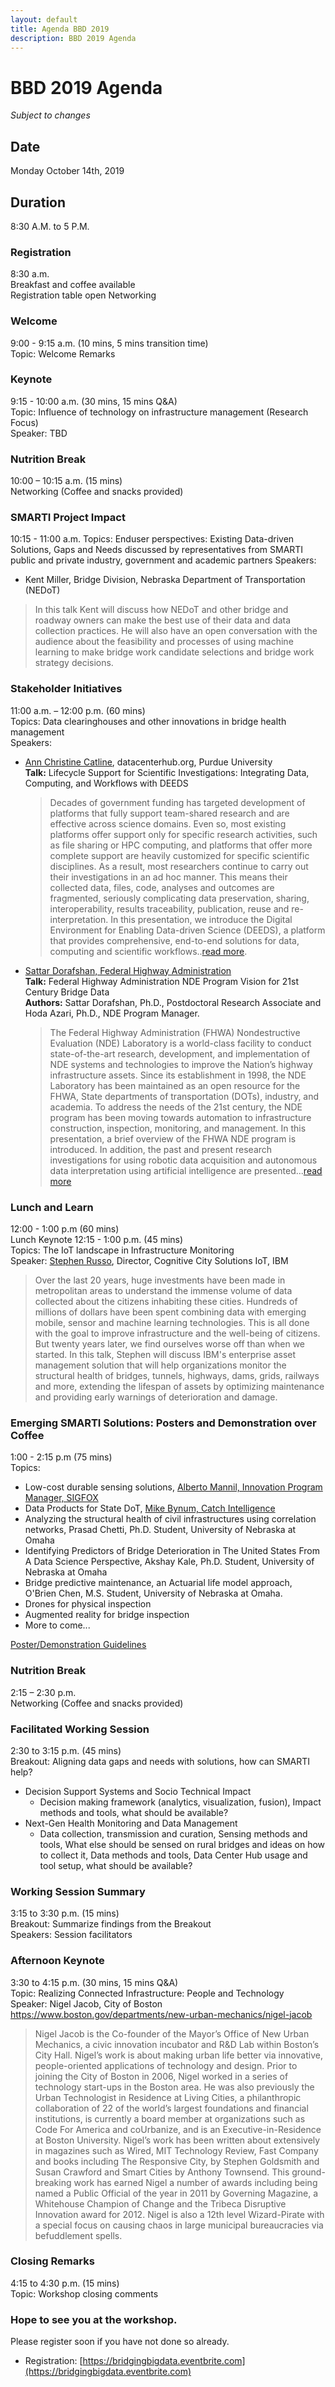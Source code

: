 ```yaml
---
layout: default
title: Agenda BBD 2019
description: BBD 2019 Agenda
---
```


# BBD 2019 Agenda
_Subject to changes_

## Date
Monday October 14th, 2019

## Duration  
8:30 A.M. to 5 P.M.  

### Registration
8:30 a.m.  
Breakfast and coffee available      
Registration table open
Networking  

### Welcome
9:00 - 9:15 a.m. (10 mins, 5 mins transition time)  
Topic: Welcome Remarks   

### Keynote
9:15 - 10:00 a.m. (30 mins, 15 mins Q&A)  
Topic: Influence of technology on infrastructure management (Research Focus)  
Speaker: TBD

### Nutrition Break
10:00 – 10:15 a.m. (15 mins)        
Networking (Coffee and snacks provided)

### SMARTI Project Impact
10:15 - 11:00 a.m.
Topics: Enduser perspectives: Existing Data-driven Solutions, Gaps and Needs discussed by representatives from SMARTI public and private industry, government and academic partners
Speakers:
- Kent Miller, Bridge Division, Nebraska Department of Transportation (NEDoT)
> In this talk Kent will discuss how NEDoT and other bridge and roadway owners can make the best use of their data and data collection practices. He will also have an open conversation with the audience about the feasibility and processes of using machine learning to make bridge work candidate selections and bridge work strategy decisions.

### Stakeholder Initiatives
11:00 a.m. – 12:00 p.m. (60 mins)  
Topics: Data clearinghouses and other innovations in bridge health management  
Speakers:  
- [Ann Christine Catline](https://bridgingbigdata.github.io/pages/bbd2019abstracts.html#ann_chritine), datacenterhub.org, Purdue University  
  **Talk:** Lifecycle Support for Scientific Investigations: Integrating Data, Computing, and Workflows with DEEDS  
  > Decades of government funding has targeted development of platforms that fully support team-shared research and are effective across science domains. Even so, most existing platforms offer support only for specific research activities, such as file sharing or HPC computing, and platforms that offer more complete support are heavily customized for specific scientific disciplines. As a result, most researchers continue to carry out their investigations in an ad hoc manner. This means their collected data, files, code, analyses and outcomes are fragmented, seriously complicating data preservation, sharing, interoperability, results traceability, publication, reuse and re-interpretation. In this presentation, we introduce the Digital Environment for Enabling Data-driven Science (DEEDS), a platform that provides comprehensive, end-to-end solutions for data, computing and scientific workflows..[read more](https://bridgingbigdata.github.io/pages/bbd2019abstracts.html#ann_chritine_abstract).

- [Sattar Dorafshan, Federal Highway Administration](https://bridgingbigdata.github.io/pages/bbd2019abstracts.html#sattar_dorafshan)  
  **Talk:** Federal Highway Administration NDE Program Vision for 21st Century Bridge Data  
  **Authors:** Sattar Dorafshan, Ph.D., Postdoctoral Research Associate and
  Hoda Azari, Ph.D., NDE Program Manager.
  >The Federal Highway Administration (FHWA) Nondestructive Evaluation (NDE) Laboratory is a world-class facility to conduct state-of-the-art research, development, and implementation of NDE systems and technologies to improve the Nation’s highway infrastructure assets. Since its establishment in 1998, the NDE Laboratory has been maintained as an open resource for the FHWA, State departments of transportation (DOTs), industry, and academia. To address the needs of the 21st century, the NDE program has been moving towards automation to infrastructure construction, inspection, monitoring, and management. In this presentation, a brief overview of the FHWA NDE program is introduced. In addition, the past and present research investigations for using robotic data acquisition and autonomous data interpretation using artificial intelligence are presented...[read more](https://bridgingbigdata.github.io/pages/bbd2019abstracts.html#sattar_dorafshan_abstract)

### Lunch and Learn
12:00 - 1:00 p.m (60 mins)   
Lunch Keynote 12:15 - 1:00 p.m. (45 mins)  
Topics: The IoT landscape in Infrastructure Monitoring  
Speaker: [Stephen Russo](https://www.ibm.com/blogs/internet-of-things/author/stephen-russo/), Director, Cognitive City Solutions IoT, IBM
> Over the last 20 years, huge investments have been made in metropolitan areas to understand the immense volume of data collected about the citizens inhabiting these cities. Hundreds of millions of dollars have been spent combining data with emerging mobile, sensor and machine learning technologies. This is all done with the goal to improve infrastructure and the well-being of citizens. But twenty years later, we find ourselves worse off than when we started. In this talk, Stephen will discuss IBM's enterprise asset  management solution that will help organizations monitor the structural health of bridges, tunnels, highways, dams, grids, railways and more, extending the lifespan of assets by optimizing maintenance and providing early warnings of deterioration and damage.

### Emerging SMARTI Solutions: Posters and Demonstration over Coffee
1:00 - 2:15 p.m (75 mins)   
Topics:
  - Low-cost durable sensing solutions, [Alberto Mannil, Innovation Program Manager, SIGFOX](https://www.linkedin.com/in/albertomannil)
  - Data Products for State DoT, [Mike Bynum, Catch Intelligence](https://www.linkedin.com/in/mikebynum)
  - Analyzing the structural health of civil infrastructures using correlation networks, Prasad Chetti, Ph.D. Student, University of Nebraska at Omaha
  - Identifying Predictors of Bridge Deterioration in The United States From A Data Science Perspective, Akshay Kale, Ph.D. Student, University of Nebraska at Omaha
  - Bridge predictive maintenance, an Actuarial life model approach, O'Brien Chen, M.S. Student, University of Nebraska at Omaha.
  - Drones for physical inspection
  - Augmented reality for bridge inspection
  - More to come...  

[Poster/Demonstration Guidelines](https://bridgingbigdata.github.io/pages/bbd2019posterdemo.html)

### Nutrition Break
2:15 – 2:30 p.m.         
Networking (Coffee and snacks provided)   

### Facilitated Working Session
2:30 to 3:15 p.m. (45 mins)  
Breakout: Aligning data gaps and needs with solutions, how can SMARTI help?  
  - Decision Support Systems and Socio Technical Impact    
    - Decision making framework (analytics, visualization, fusion), Impact methods and tools, what should be available?  
  - Next-Gen Health Monitoring and Data Management
     - Data collection, transmission and curation, Sensing methods and tools, What else should be sensed on rural bridges and ideas on how to collect it, Data methods and tools, Data Center Hub usage and tool setup, what should be available?

### Working Session Summary
3:15 to 3:30 p.m. (15 mins)  
Breakout: Summarize findings from the Breakout  
Speakers: Session facilitators

### Afternoon Keynote
3:30 to 4:15 p.m. (30 mins, 15 mins Q&A)    
Topic: Realizing Connected Infrastructure: People and Technology  
Speaker: Nigel Jacob, City of Boston  
https://www.boston.gov/departments/new-urban-mechanics/nigel-jacob
> Nigel Jacob is the Co-founder of the Mayor’s Office of New Urban Mechanics, a civic innovation incubator and R&D Lab within Boston’s City Hall. Nigel’s work is about making urban life better via innovative, people-oriented applications of technology and design. Prior to joining the City of Boston in 2006, Nigel worked in a series of technology start-ups in the Boston area.
> He was also previously the Urban Technologist in Residence at Living Cities, a philanthropic collaboration of 22 of the world’s largest foundations and financial institutions, is currently a board member at organizations such as Code For America and coUrbanize, and is an Executive-in-Residence at Boston University.
> Nigel’s work has been written about extensively in magazines such as Wired, MIT Technology Review, Fast Company and books including The Responsive City, by Stephen Goldsmith and Susan Crawford and Smart Cities by Anthony Townsend.
> This ground-breaking work has earned Nigel a number of awards including being named a Public Official of the year in 2011 by Governing Magazine, a Whitehouse Champion of Change and the Tribeca Disruptive Innovation award for 2012. Nigel is also a 12th level Wizard-Pirate with a special focus on causing chaos in large municipal bureaucracies via befuddlement spells.

### Closing Remarks
4:15 to 4:30 p.m. (15 mins)    
Topic: Workshop closing comments


### Hope to see you at the workshop.   
Please register soon if you have not done so already.
* Registration: [https://bridgingbigdata.eventbrite.com](https://bridgingbigdata.eventbrite.com)
